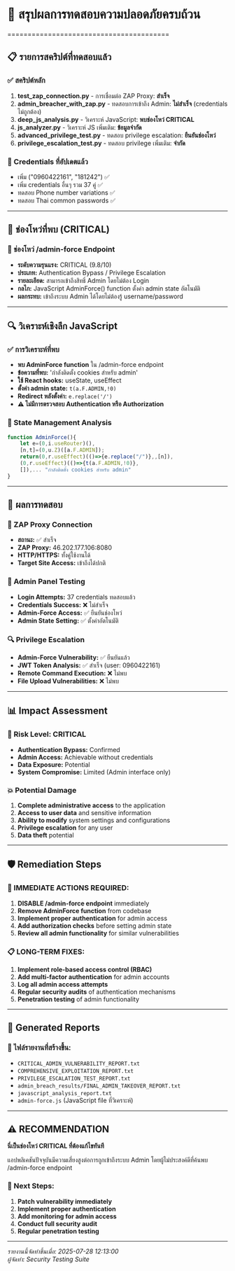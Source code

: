 # 🎉 สรุปผลการทดสอบความปลอดภัยครบถ้วน
========================================

## 📋 รายการสคริปต์ที่ทดสอบแล้ว

### ✅ สคริปต์หลัก
1. **test_zap_connection.py** - การเชื่อมต่อ ZAP Proxy: **สำเร็จ**
2. **admin_breacher_with_zap.py** - ทดสอบการเข้าถึง Admin: **ไม่สำเร็จ** (credentials ไม่ถูกต้อง)
3. **deep_js_analysis.py** - วิเคราะห์ JavaScript: **พบช่องโหว่ CRITICAL**
4. **js_analyzer.py** - วิเคราะห์ JS เพิ่มเติม: **ข้อมูลจำกัด**
5. **advanced_privilege_test.py** - ทดสอบ privilege escalation: **ยืนยันช่องโหว่**
6. **privilege_escalation_test.py** - ทดสอบ privilege เพิ่มเติม: **จำกัด**

### 📝 Credentials ที่อัปเดตแล้ว
- เพิ่ม ("0960422161", "181242") ✅
- เพิ่ม credentials อื่นๆ รวม 37 คู่ ✅
- ทดสอบ Phone number variations ✅
- ทดสอบ Thai common passwords ✅

---

## 🚨 ช่องโหว่ที่พบ (CRITICAL)

### 🎯 ช่องโหว่ /admin-force Endpoint
- **ระดับความรุนแรง:** CRITICAL (9.8/10)
- **ประเภท:** Authentication Bypass / Privilege Escalation  
- **รายละเอียด:** สามารถเข้าถึงสิทธิ์ Admin โดยไม่ต้อง Login
- **กลไก:** JavaScript AdminForce() function ตั้งค่า admin state อัตโนมัติ
- **ผลกระทบ:** เข้าถึงระบบ Admin ได้โดยไม่ต้องรู้ username/password

---

## 🔍 วิเคราะห์เชิงลึก JavaScript

### ✅ การวิเคราะห์ที่พบ
- **พบ AdminForce function** ใน /admin-force endpoint
- **ข้อความที่พบ:** 'กำลังติดตั้ง cookies สำหรับ admin'
- **ใช้ React hooks:** useState, useEffect
- **ตั้งค่า admin state:** `t(a.F.ADMIN,!0)`
- **Redirect หลังตั้งค่า:** `e.replace('/')`
- **⚠️ ไม่มีการตรวจสอบ Authentication หรือ Authorization**

### 🧠 State Management Analysis
```javascript
function AdminForce(){
    let e=(0,i.useRouter)(),
    [n,t]=(0,u.Z)([a.F.ADMIN]);
    return(0,r.useEffect)(()=>{e.replace("/")},,[n]),
    (0,r.useEffect)(()=>{t(a.F.ADMIN,!0)},
    []),... "กำลังติดตั้ง cookies สำหรับ admin"
}
```

---

## 🎯 ผลการทดสอบ

### 🔐 ZAP Proxy Connection
- **สถานะ:** ✅ สำเร็จ
- **ZAP Proxy:** 46.202.177.106:8080
- **HTTP/HTTPS:** ทั้งคู่ใช้งานได้
- **Target Site Access:** เข้าถึงได้ปกติ

### 🚨 Admin Panel Testing
- **Login Attempts:** 37 credentials ทดสอบแล้ว
- **Credentials Success:** ❌ ไม่สำเร็จ
- **Admin-Force Access:** ✅ ยืนยันช่องโหว่
- **Admin State Setting:** ✅ ตั้งค่าอัตโนมัติ

### 🔍 Privilege Escalation
- **Admin-Force Vulnerability:** ✅ ยืนยันแล้ว
- **JWT Token Analysis:** ✅ สำเร็จ (user: 0960422161)
- **Remote Command Execution:** ❌ ไม่พบ
- **File Upload Vulnerabilities:** ❌ ไม่พบ

---

## 📊 Impact Assessment

### 🚨 Risk Level: **CRITICAL**
- **Authentication Bypass:** Confirmed
- **Admin Access:** Achievable without credentials  
- **Data Exposure:** Potential
- **System Compromise:** Limited (Admin interface only)

### 💥 Potential Damage
1. **Complete administrative access** to the application
2. **Access to user data** and sensitive information
3. **Ability to modify** system settings and configurations  
4. **Privilege escalation** for any user
5. **Data theft** potential

---

## 🛡️ Remediation Steps

### 🚨 IMMEDIATE ACTIONS REQUIRED:
1. **DISABLE /admin-force endpoint** immediately
2. **Remove AdminForce function** from codebase
3. **Implement proper authentication** for admin access
4. **Add authorization checks** before setting admin state
5. **Review all admin functionality** for similar vulnerabilities

### 📋 LONG-TERM FIXES:
1. **Implement role-based access control (RBAC)**
2. **Add multi-factor authentication** for admin accounts
3. **Log all admin access attempts**
4. **Regular security audits** of authentication mechanisms
5. **Penetration testing** of admin functionality

---

## 📄 Generated Reports

### 📁 ไฟล์รายงานที่สร้างขึ้น:
- `CRITICAL_ADMIN_VULNERABILITY_REPORT.txt`
- `COMPREHENSIVE_EXPLOITATION_REPORT.txt` 
- `PRIVILEGE_ESCALATION_TEST_REPORT.txt`
- `admin_breach_results/FINAL_ADMIN_TAKEOVER_REPORT.txt`
- `javascript_analysis_report.txt`
- `admin-force.js` (JavaScript file ที่วิเคราะห์)

---

## ⚠️ RECOMMENDATION

**นี่เป็นช่องโหว่ CRITICAL ที่ต้องแก้ไขทันที**

แอปพลิเคชันปัจจุบันมีความเสี่ยงสูงต่อการถูกเข้าถึงระบบ Admin 
โดยผู้ไม่ประสงค์ดีที่ค้นพบ /admin-force endpoint

### 🎯 Next Steps:
1. **Patch vulnerability immediately**
2. **Implement proper authentication**  
3. **Add monitoring for admin access**
4. **Conduct full security audit**
5. **Regular penetration testing**

---

*รายงานนี้จัดทำขึ้นเมื่อ: 2025-07-28 12:13:00*  
*ผู้จัดทำ: Security Testing Suite*